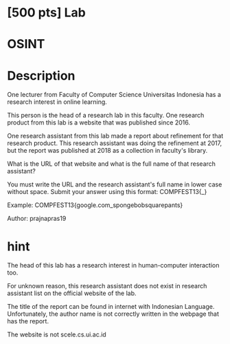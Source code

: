 # [500 pts] Lab
# OSINT
# Description
One lecturer from Faculty of Computer Science Universitas Indonesia has a research interest in online learning. 

This person is the head of a research lab in this faculty. One research product from this lab is a website that was published since 2016. 

One research assistant from this lab made a report about refinement for that research product. This research assistant was doing the refinement at 2017, but the report was published at 2018 as a collection in faculty's library. 

What is the URL of that website and what is the full name of that research assistant?

You must write the URL and the research assistant's full name in lower case without space. Submit your answer using this format: COMPFEST13{<URL>_<name>}

Example: COMPFEST13{google.com_spongebobsquarepants}

Author: prajnapras19

# hint
The head of this lab has a research interest in human-computer interaction too.

For unknown reason, this research assistant does not exist in research assistant list on the official website of the lab.

The title of the report can be found in internet with Indonesian Language. Unfortunately, the author name is not correctly written in the webpage that has the report.

The website is not scele.cs.ui.ac.id

